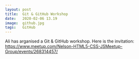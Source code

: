 ```yaml
---
layout: post
title:  Git & GitHub Workshop
date:   2020-02-06 13.19
image:  github.jpg
tags:   GitHub
---
```

Ali has arganised a Git & GitHub workshop. Here is the invitation: https://www.meetup.com/Nelson-HTML5-CSS-JSMeetup-Group/events/268314457/
